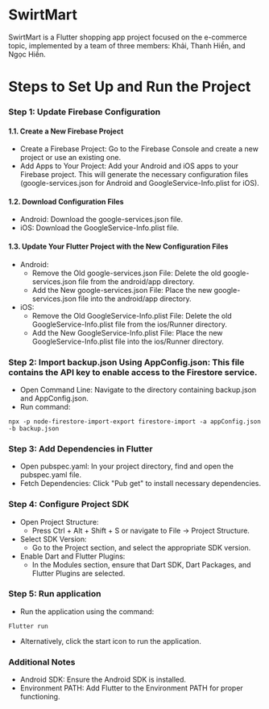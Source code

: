 # SwirtMart
SwirtMart is a Flutter shopping app project focused on the e-commerce topic, implemented by a team of three members: Khải, Thanh Hiền, and Ngọc Hiền.

# Steps to Set Up and Run the Project
### Step 1: Update Firebase Configuration
#### 1.1. Create a New Firebase Project
+ Create a Firebase Project: Go to the Firebase Console and create a new project or use an existing one.
+ Add Apps to Your Project: Add your Android and iOS apps to your Firebase project. This will generate the necessary configuration files (google-services.json for Android and GoogleService-Info.plist for iOS).
#### 1.2. Download Configuration Files
+ Android: Download the google-services.json file.
+ iOS: Download the GoogleService-Info.plist file.
#### 1.3. Update Your Flutter Project with the New Configuration Files
- Android:
  - Remove the Old google-services.json File: Delete the old google-services.json file from the android/app directory.
  - Add the New google-services.json File: Place the new google-services.json file into the android/app directory.
- iOS:
  - Remove the Old GoogleService-Info.plist File: Delete the old GoogleService-Info.plist file from the ios/Runner directory.
  - Add the New GoogleService-Info.plist File: Place the new GoogleService-Info.plist file into the ios/Runner directory.
### Step 2: Import backup.json Using AppConfig.json: This file contains the API key to enable access to the Firestore service.
- Open Command Line: Navigate to the directory containing backup.json and AppConfig.json.
- Run command: 
```
npx -p node-firestore-import-export firestore-import -a appConfig.json -b backup.json
```
### Step 3: Add Dependencies in Flutter
- Open pubspec.yaml: In your project directory, find and open the pubspec.yaml file.
- Fetch Dependencies: Click "Pub get" to install necessary dependencies.
### Step 4: Configure Project SDK
- Open Project Structure:
  - Press Ctrl + Alt + Shift + S or navigate to File -> Project Structure.
- Select SDK Version:
  - Go to the Project section, and select the appropriate SDK version.
- Enable Dart and Flutter Plugins:
  - In the Modules section, ensure that Dart SDK, Dart Packages, and Flutter Plugins are selected.
 ### Step 5: Run application
- Run the application using the command:
```
Flutter run
```
- Alternatively, click the start icon to run the application.

### Additional Notes
- Android SDK: Ensure the Android SDK is installed.
- Environment PATH: Add Flutter to the Environment PATH for proper functioning.
